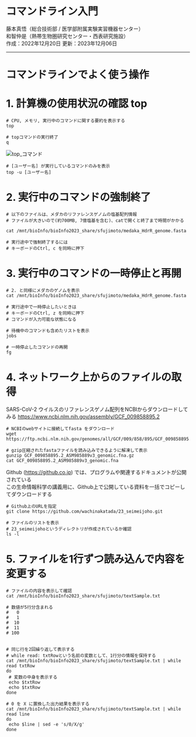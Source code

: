# コマンドライン入門
藤本真悟（総合技術部 / 医学部附属実験実習機器センター）  
和智仲是（熱帯生物圏研究センター・西表研究施設）  
作成：2022年12月20日
更新：2023年12月06日

___

# コマンドラインでよく使う操作

# 1. 計算機の使用状況の確認 top

```
# CPU, メモリ, 実行中のコマンドに関する要約を表示する
top

# topコマンドの実行終了 
q 
```

![top_コマンド](https://user-images.githubusercontent.com/96465701/208613308-e2bdeeb9-fcc2-405e-8e2d-975dbd8df2f9.PNG)

```
# [ユーザー名] が実行しているコマンドのみを表示
top -u [ユーザー名]
```

# 2. 実行中のコマンドの強制終了

```
# 以下のファイルは、メダカのリファレンスゲノムの塩基配列情報
# ファイルが大きいので(約700MB, 7億塩基を含む)、catで開くと終了まで時間がかかる

cat /mnt/bioInfo/bioInfo2023_share/sfujimoto/medaka_HdrR_genome.fasta

# 実行途中で強制終了するには
# キーボードのCtrl, c を同時に押下

```

# 3. 実行中のコマンドの一時停止と再開

```
# 2. と同様にメダカのゲノムを表示
cat /mnt/bioInfo/bioInfo2023_share/sfujimoto/medaka_HdrR_genome.fasta

# 実行途中で一時停止したいときは
# キーボードのCtrl, z を同時に押下
# コマンドが入力可能な状態になる

# 待機中のコマンドも含めたリストを表示
jobs

# 一時停止したコマンドの再開
fg

```

# 4. ネットワーク上からのファイルの取得

SARS-CoV-2 ウイルスのリファレンスゲノム配列をNCBIからダウンロードしてみる
https://www.ncbi.nlm.nih.gov/assembly/GCF_009858895.2

```
# NCBIのwebサイトに接続してfasta をダウンロード
wget https://ftp.ncbi.nlm.nih.gov/genomes/all/GCF/009/858/895/GCF_009858895.2_ASM985889v3/GCF_009858895.2_ASM985889v3_genomic.fna.gz

# gzip圧縮されたfastaファイルを読み込みできるように解凍して表示
gunzip GCF_009858895.2_ASM985889v3_genomic.fna.gz
cat GCF_009858895.2_ASM985889v3_genomic.fna

```

Github (https://github.co.jp) では、プログラムや関連するドキュメントが公開されている  
この生命情報科学の講義用に、Github上で公開している資料を一括でコピーしてダウンロードする  

```
# Github上のURLを指定
git clone https://github.com/wachinakatada/23_seimeijoho.git

# ファイルのリストを表示
# 23_seimeijohoというディレクトリが作成されているか確認
ls -l

```

# 5. ファイルを1行ずつ読み込んで内容を変更する

```
# ファイルの内容を表示して確認
cat /mnt/bioInfo/bioInfo2023_share/sfujimoto/textSample.txt

# 数値が5行分含まれる
#   0
#   1
#  10
#  11
# 100


# 同じ行を2回繰り返して表示する
# while read: txtRowという名前の変数として、1行分の情報を保持する
cat /mnt/bioInfo/bioInfo2023_share/sfujimoto/textSample.txt | while read txtRow
do
 # 変数の中身を表示する
 echo $txtRow 
 echo $txtRow
done

# 0 を X に置換した出力結果を表示する
cat /mnt/bioInfo/bioInfo2023_share/sfujimoto/textSample.txt | while read line
do
 echo $line | sed -e 's/0/X/g' 
done


```


